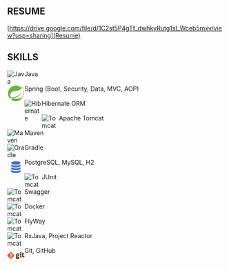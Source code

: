 ## RESUME
[https://drive.google.com/file/d/1C2st5P4gTf_dwhkyRutg1sI_Wceb5mxv/view?usp=sharing](Resume)

## SKILLS
Java <img align="left" alt="Java" width="40px" src="https://cdn-icons-png.flaticon.com/512/5968/5968282.png"/>  
<br>
Spring (Boot, Security, Data, MVC, AOP) <img align="left" alt="Spring Boot" width="40px" src="https://raw.githubusercontent.com/github/explore/80688e429a7d4ef2fca1e82350fe8e3517d3494d/topics/spring-boot/spring-boot.png" />
<br>
<br>
Hibernate ORM <img align="left" alt="Hibernate" width="40px" src="https://hibernate.org/images/hibernate_icon_whitebkg.svg" />
<br>
<br>
Apache Tomcat <img align="left" alt="Tomcat" width="40px" src="https://upload.wikimedia.org/wikipedia/commons/thumb/f/fe/Apache_Tomcat_logo.svg/1280px-Apache_Tomcat_logo.svg.png">
<br>
<br>
Maven <img align="left" alt="Maven" width="40px" src="https://www.svgrepo.com/show/373829/maven.svg">
<br>
<br>
Gradle <img align="left" alt="Gradle" width="40px" src="https://cdn.iconscout.com/icon/free/png-256/gradle-2752166-2284983.png">
<br>
<br>
PostgreSQL, MySQL, H2 <img align="left" alt="SQL" width="40px" src="https://raw.githubusercontent.com/github/explore/80688e429a7d4ef2fca1e82350fe8e3517d3494d/topics/sql/sql.png"/> 
<br>
<br>
JUnit <img align="left" alt="Tomcat" width="40px" src="https://junit.org/junit4/images/junit5-banner.png">
<br>
<br>
Swagger <img align="left" alt="Tomcat" width="40px" src="https://static-00.iconduck.com/assets.00/swagger-icon-512x512-halz44im.png">
<br>
<br>
Docker <img align="left" alt="Tomcat" width="40px" src="https://www.docker.com/wp-content/uploads/2022/03/Moby-logo.png">
<br>
<br>
FlyWay <img align="left" alt="Tomcat" width="40px" src="https://upload.wikimedia.org/wikipedia/commons/thumb/e/e1/Flyway_logo.svg/1200px-Flyway_logo.svg.png">
<br>
<br>
RxJava, Project Reactor <img align="left" alt="Tomcat" width="40px" src="https://avatars.githubusercontent.com/u/4201559?s=280&v=4">
<br>
<br>
Git, GitHub <img align="left" alt="Git" width="40px" src="https://raw.githubusercontent.com/github/explore/80688e429a7d4ef2fca1e82350fe8e3517d3494d/topics/git/git.png"/>
